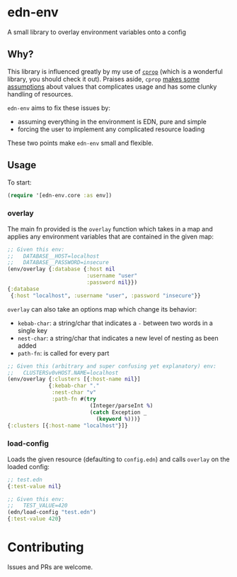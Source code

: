 # edn-env
A small library to overlay environment variables onto a config

## Why?
This library is influenced greatly by my use of [`cprop`](https://github.com/tolitius/cprop) (which is a wonderful library, you should check it out). Praises aside, `cprop` [makes some assumptions](https://github.com/tolitius/cprop/blob/master/src/cprop/source.cljc#L32) about values that complicates usage and has some clunky handling of resources.

`edn-env` aims to fix these issues by:
- assuming everything in the environment is EDN, pure and simple
- forcing the user to implement any complicated resource loading

These two points make `edn-env` small and flexible.

## Usage
To start:

```clojure
(require '[edn-env.core :as env])
```

### overlay
The main fn provided is the `overlay` function which takes in a map and applies any environment variables that are contained in the given map:
```clojure
;; Given this env:
;;   DATABASE__HOST=localhost
;;   DATABASE__PASSWORD=insecure
(env/overlay {:database {:host nil
                         :username "user"
                         :password nil}})
{:database
 {:host "localhost", :username "user", :password "insecure"}}
```
`overlay` can also take an options map which change its behavior:
- `kebab-char`: a string/char that indicates a `-` between two words in a single key
- `nest-char`: a string/char that indicates a new level of nesting as been added
- `path-fn`: is called for every part 
```clojure
;; Given this (arbitrary and super confusing yet explanatory) env:
;;   CLUSTERSv0vHOST.NAME=localhost
(env/overlay {:clusters [{:host-name nil}]
             {:kebab-char "."
              :nest-char "v"
              :path-fn #(try
                          (Integer/parseInt %)
                          (catch Exception _
                            (keyword %)))}
{:clusters [{:host-name "localhost"}]}
```

### load-config
Loads the given resource (defaulting to `config.edn`) and calls `overlay` on the loaded config:

```clojure
;; test.edn
{:test-value nil}

;; Given this env:
;;   TEST_VALUE=420
(edn/load-config "test.edn")
{:test-value 420}
```

# Contributing
Issues and PRs are welcome.
